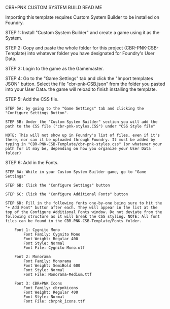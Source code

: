CBR+PNK CUSTOM SYSTEM BUILD READ ME

Importing this template requires Custom System Builder to be installed on Foundry.

STEP 1: Install "Custom System Builder" and create a game using it as the System.

STEP 2: Copy and paste the whole folder for this project (CBR-PNK-CSB-Template) into whatever folder you have designated for Foundry's User Data.

STEP 3: Login to the game as the Gamemaster.

STEP 4: Go to the "Game Settings" tab and click the "Import templates JSON" button. Select the file "cbr-pnk-CSB.json" from the folder you pasted into your User Data. the game will reload to finish installing the template.

STEP 5: Add the CSS file.

	STEP 5A: by going to the "Game Settings" tab and clicking the "Configure Settings Button". 
 
	STEP 5B: Under the "Custom System Builder" section you will add the path to the CSS file ("cbr-pnk-styles.CSS") under "CSS Style file"
 
	NOTE: This will not show up in Foundry's list of files, even if it's there, nor can it be uploaded through Foundry. It must be added by typing in "CBR-PNK-CSB-Template/cbr-pnk-styles.css" (or whatever your path for it may be, depending on how you organize your User Data folder)

STEP 6: Add in the Fonts. 

	STEP 6A: While in your Custom System Builder game, go to "Game Settings"
 
	STEP 6B: Click the "Configure Settings" button
 
	STEP 6C: Click the "Configure Additional Fonts" button
 
	STEP 6D: Fill in the following fonts one-by-one being sure to hit the "+ Add Font" button after each. They will appear in the list at the top of the Configure Additional Fonts window. Do not deviate from the following structure as it will break the CSS styling. NOTE: All font files can be found in the CBR-PNK-CSB-Template/Fonts folder.

		Font 1: Cygnito Mono
			Font Family: Cygnito Mono
			Font Weight: Regular 400
			Font Style: Normal
			Font File: Cygnito Mono.otf

		Font 2: Monorama
			Font Family: Monorama
			Font Weight: SemiBold 600
			Font Style: Normal
			Font File: Monorama-Medium.ttf

		Font 3: CBR+PNK Icons
			Font Family: cbrpnkicons
			Font Weight: Regular 400
			Font Style: Normal
			Font File: cbrpnk_icons.ttf
